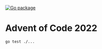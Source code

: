 [![Go package](https://github.com/tobiwild/aoc-2022/actions/workflows/go.yml/badge.svg)](https://github.com/tobiwild/aoc-2022/actions/workflows/go.yml)

# Advent of Code 2022

    go test ./...
